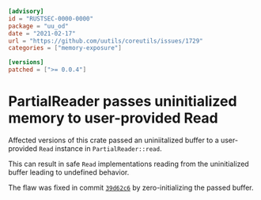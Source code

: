 ```toml
[advisory]
id = "RUSTSEC-0000-0000"
package = "uu_od"
date = "2021-02-17"
url = "https://github.com/uutils/coreutils/issues/1729"
categories = ["memory-exposure"]

[versions]
patched = [">= 0.0.4"]
```

# PartialReader passes uninitialized memory to user-provided Read

Affected versions of this crate passed an uniniitalized buffer to a
user-provided `Read` instance in `PartialReader::read`.

This can result in safe `Read` implementations reading from the uninitialized
buffer leading to undefined behavior.

The flaw was fixed in commit [`39d62c6`](https://github.com/uutils/coreutils/commit/39d62c6c1f809022c903180471c10fde6ecd12d1)
by zero-initializing the passed buffer.
